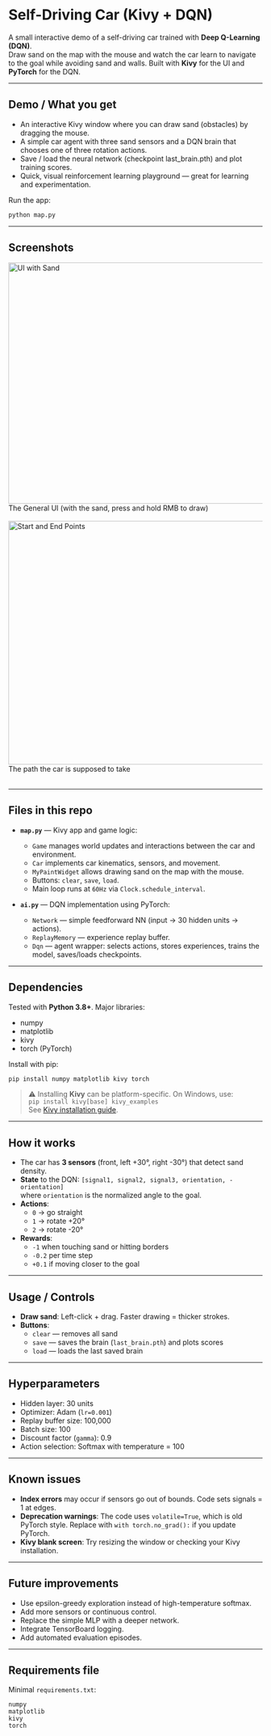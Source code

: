 # Self-Driving Car (Kivy + DQN)

A small interactive demo of a self-driving car trained with **Deep Q-Learning (DQN)**.  
Draw sand on the map with the mouse and watch the car learn to navigate to the goal while avoiding sand and walls. Built with **Kivy** for the UI and **PyTorch** for the DQN.

---

## Demo / What you get
- An interactive Kivy window where you can draw sand (obstacles) by dragging the mouse.
- A simple car agent with three sand sensors and a DQN brain that chooses one of three rotation actions.
- Save / load the neural network (checkpoint last_brain.pth) and plot training scores.
- Quick, visual reinforcement learning playground — great for learning and experimentation.

Run the app:

```bash
python map.py
```

---

## Screenshots

<img width="599.25" height="476.25" alt="UI with Sand" src="https://github.com/user-attachments/assets/06d6f127-73de-4f9e-bb43-3074e56bca4f" />
<br/> The General UI (with the sand, press and hold RMB to draw)
<br/>
<br/>

<img width="633.75" height="482.25" alt="Start and End Points" src="https://github.com/user-attachments/assets/dab2834b-bccd-4c24-ab07-9fb36ab1b64e" />
<br/> The path the car is supposed to take
<br/>
<br/>

---

## Files in this repo

- **`map.py`** — Kivy app and game logic:
  - `Game` manages world updates and interactions between the car and environment.
  - `Car` implements car kinematics, sensors, and movement.
  - `MyPaintWidget` allows drawing sand on the map with the mouse.
  - Buttons: `clear`, `save`, `load`.
  - Main loop runs at `60Hz` via `Clock.schedule_interval`.

- **`ai.py`** — DQN implementation using PyTorch:
  - `Network` — simple feedforward NN (input → 30 hidden units → actions).
  - `ReplayMemory` — experience replay buffer.
  - `Dqn` — agent wrapper: selects actions, stores experiences, trains the model, saves/loads checkpoints.

---

## Dependencies

Tested with **Python 3.8+**. Major libraries:

- numpy  
- matplotlib  
- kivy  
- torch (PyTorch)

Install with pip:

```bash
pip install numpy matplotlib kivy torch
```

> ⚠️ Installing **Kivy** can be platform-specific. On Windows, use:  
> `pip install kivy[base] kivy_examples`  
> See [Kivy installation guide](https://kivy.org/doc/stable/gettingstarted/installation.html).

---

## How it works

- The car has **3 sensors** (front, left +30°, right -30°) that detect sand density.
- **State** to the DQN: `[signal1, signal2, signal3, orientation, -orientation]`  
  where `orientation` is the normalized angle to the goal.
- **Actions**:  
  - `0` → go straight  
  - `1` → rotate +20°  
  - `2` → rotate -20°
- **Rewards**:
  - `-1` when touching sand or hitting borders  
  - `-0.2` per time step  
  - `+0.1` if moving closer to the goal

---

## Usage / Controls

- **Draw sand**: Left-click + drag. Faster drawing = thicker strokes.  
- **Buttons**:
  - `clear` — removes all sand
  - `save` — saves the brain (`last_brain.pth`) and plots scores
  - `load` — loads the last saved brain

---

## Hyperparameters

- Hidden layer: 30 units  
- Optimizer: Adam (`lr=0.001`)  
- Replay buffer size: 100,000  
- Batch size: 100  
- Discount factor (`gamma`): 0.9  
- Action selection: Softmax with temperature = 100  

---

## Known issues

- **Index errors** may occur if sensors go out of bounds. Code sets signals = 1 at edges.  
- **Deprecation warnings**: The code uses `volatile=True`, which is old PyTorch style. Replace with `with torch.no_grad():` if you update PyTorch.  
- **Kivy blank screen**: Try resizing the window or checking your Kivy installation.  

---

## Future improvements

- Use epsilon-greedy exploration instead of high-temperature softmax.  
- Add more sensors or continuous control.  
- Replace the simple MLP with a deeper network.  
- Integrate TensorBoard logging.  
- Add automated evaluation episodes.  

---

## Requirements file

Minimal `requirements.txt`:

```
numpy
matplotlib
kivy
torch
```



